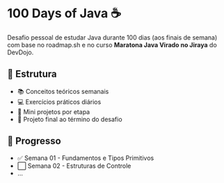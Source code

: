 # 100 Days of Java ☕️

Desafio pessoal de estudar Java durante 100 dias (aos finais de semana) com base no roadmap.sh e no curso **Maratona Java Virado no Jiraya** do DevDojo.

## 📅 Estrutura

- 📚 Conceitos teóricos semanais
- 💻 Exercícios práticos diários
- 🔨 Mini projetos por etapa
- 🚀 Projeto final ao término do desafio

## 🔖 Progresso

- ✅ Semana 01 - Fundamentos e Tipos Primitivos
- ⬜ Semana 02 - Estruturas de Controle
- ...

